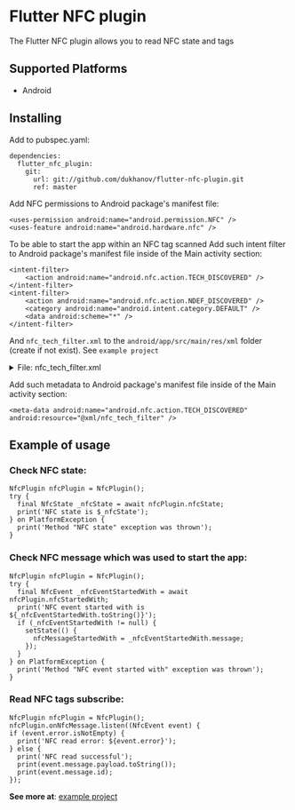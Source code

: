# Flutter NFC plugin

The Flutter NFC plugin allows you to read NFC state and tags

## Supported Platforms

* Android

## Installing

Add to pubspec.yaml:

```
dependencies:
  flutter_nfc_plugin:
    git:
      url: git://github.com/dukhanov/flutter-nfc-plugin.git
      ref: master
```

Add NFC permissions to Android package's manifest file:

```
<uses-permission android:name="android.permission.NFC" />
<uses-feature android:name="android.hardware.nfc" />
```

To be able to start the app within an NFC tag scanned
Add such intent filter to Android package's manifest file inside of the Main activity section:

```
<intent-filter>
    <action android:name="android.nfc.action.TECH_DISCOVERED" />
</intent-filter>
<intent-filter>
    <action android:name="android.nfc.action.NDEF_DISCOVERED" />
    <category android:name="android.intent.category.DEFAULT" />
    <data android:scheme="*" />
</intent-filter>
```

And `nfc_tech_filter.xml` to the `android/app/src/main/res/xml` folder (create if not exist). See `example project`

<details><summary>File: nfc_tech_filter.xml</summary>

```
<resources xmlns:xliff="urn:oasis:names:tc:xliff:document:1.2">
    <tech-list>
        <tech>android.nfc.tech.NfcA</tech>
    </tech-list>
    <tech-list>
        <tech>android.nfc.tech.NfcB</tech>
    </tech-list>
    <tech-list>
        <tech>android.nfc.tech.NfcBarcode</tech>
    </tech-list>
    <tech-list>
        <tech>android.nfc.tech.NfcF</tech>
    </tech-list>
    <tech-list>
        <tech>android.nfc.tech.NfcV</tech>
    </tech-list>
    <tech-list>
        <tech>android.nfc.tech.IsoDep</tech>
    </tech-list>
    <tech-list>
        <tech>android.nfc.tech.MifareClassic</tech>
    </tech-list>
    <tech-list>
        <tech>android.nfc.tech.MifareUltralight</tech>
    </tech-list>
    <tech-list>
        <tech>android.nfc.tech.Ndef</tech>
    </tech-list>
    <tech-list>
        <tech>android.nfc.tech.NdefFormatable</tech>
    </tech-list>
</resources>
```

</details>

Add such metadata to Android package's manifest file inside of the Main activity section:
```
<meta-data android:name="android.nfc.action.TECH_DISCOVERED" android:resource="@xml/nfc_tech_filter" />
```

## Example of usage

### Check NFC state:

```
NfcPlugin nfcPlugin = NfcPlugin();
try {
  final NfcState _nfcState = await nfcPlugin.nfcState;
  print('NFC state is $_nfcState');
} on PlatformException {
  print('Method "NFC state" exception was thrown');
}

```

### Check NFC message which was used to start the app:

```
NfcPlugin nfcPlugin = NfcPlugin();
try {
  final NfcEvent _nfcEventStartedWith = await nfcPlugin.nfcStartedWith;
  print('NFC event started with is ${_nfcEventStartedWith.toString()}');
  if (_nfcEventStartedWith != null) {
    setState(() {
      nfcMessageStartedWith = _nfcEventStartedWith.message;
    });
  }
} on PlatformException {
  print('Method "NFC event started with" exception was thrown');
}

```

### Read NFC tags subscribe:

```
NfcPlugin nfcPlugin = NfcPlugin();
nfcPlugin.onNfcMessage.listen((NfcEvent event) {
if (event.error.isNotEmpty) {
  print('NFC read error: ${event.error}');
} else {
  print('NFC read successful');
  print(event.message.payload.toString());
  print(event.message.id);
});

```

**See more at**: [example project](example/lib/main.dart)